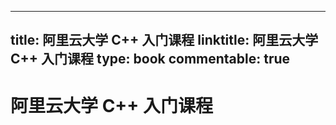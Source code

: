 
---
title: 阿里云大学 C++ 入门课程
linktitle: 阿里云大学 C++ 入门课程
type: book
commentable: true
---

# 阿里云大学 C++ 入门课程

    